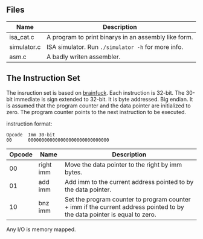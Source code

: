 ## Files
| Name        | Description                                          |
|-------------|------------------------------------------------------|
| isa_cat.c   | A program to print binarys in an assembly like form. |
| simulator.c | ISA simulator. Run `./simulator -h` for more info.   |
| asm.c       | A badly writen assembler.                            |


## The Instruction Set
The insruction set is based on [brainfuck](https://esolangs.org/wiki/Brainfuck).
Each instruction is 32-bit. The 30-bit immediate is sign extended to 32-bit.
It is byte addressed. Big endian. It is assumed that the program counter and
the data pointer are initialized to zero. The program counter points to the next
instruction to be executed.

instruction format:<br>
```
Opcode  Imm 30-bit
00      000000000000000000000000000000
```

| Opcode |  Name       |  Description                                                                      |
|--------|-------------|-----------------------------------------------------------------------------------|
| 00     |  right imm  |  Move the data pointer to the right by imm bytes.                                 |
| 01     |  add   imm  |  Add imm to the current address pointed to by the data pointer.                   |
| 10     |  bnz   imm  |  Set the program counter to program counter + imm if the current address pointed to by the data pointer is equal to zero. |

Any I/O is memory mapped.
